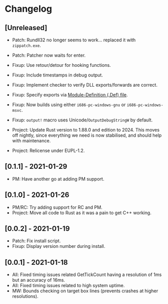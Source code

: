 # Changelog

## [Unreleased]

- Patch: Rundll32 no longer seems to work... replaced it with `zippatch.exe`.
- Patch: Patcher now waits for enter.

- Fixup: Use retour/detour for hooking functions.
- Fixup: Include timestamps in debug output.
- Fixup: Implement checker to verify DLL exports/forwards are correct.
- Fixup: Specify exports via [Module-Definition (.Def)
  file](https://learn.microsoft.com/en-us/cpp/build/reference/module-definition-dot-def-files).
- Fixup: Now builds using either `i686-pc-windows-gnu` or `i686-pc-windows-msvc`.
- Fixup: `output!` macro uses Unicode/`OutputDebugStringW` by default.

- Project: Update Rust version to 1.88.0 and edition to 2024. This moves off
  nightly, since everything we need is now stabilised, and should help with
  maintenance.
- Project: Relicense under EUPL-1.2.

## [0.1.1] - 2021-01-29

- PM: Have another go at adding PM support.

## [0.1.0] - 2021-01-26

- PM/RC: Try adding support for RC and PM.
- Project: Move all code to Rust as it was a pain to get C++ working.

## [0.0.2] - 2021-01-19

- Patch: Fix install script.
- Fixup: Display version number during install.

## [0.0.1] - 2021-01-18

- All: Fixed timing issues related GetTickCount having a resolution of 1ms but
  an accuracy of 16ms.
- All: Fixed timing issues related to high system uptime.
- MW: Bounds checking on target box lines (prevents crashes at higher
  resolutions).
